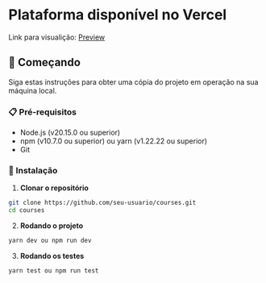 # Plataforma disponível no Vercel

Link para visualição: [Preview](https://courses-liart.vercel.app/courses) 

## 🚀 Começando

Siga estas instruções para obter uma cópia do projeto em operação na sua máquina local.

### 📋 Pré-requisitos

- Node.js (v20.15.0 ou superior)
- npm (v10.7.0 ou superior) ou yarn (v1.22.22 ou superior)
- Git 

### 🔧 Instalação

1. **Clonar o repositório**
```bash
git clone https://github.com/seu-usuario/courses.git
cd courses
```

2. **Rodando o projeto**
```bash
yarn dev ou npm run dev
```

3. **Rodando os testes**
```bash
yarn test ou npm run test
````

